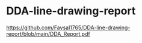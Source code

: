 # DDA-line-drawing-report
https://github.com/Faysal1765/DDA-line-drawing-report/blob/main/DDA_Report.pdf
